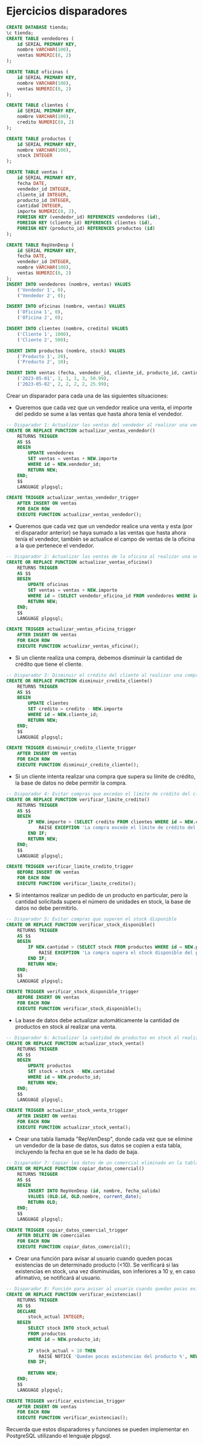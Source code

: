 
# Ejercicios disparadores

~~~sql
CREATE DATABASE tienda;
\c tienda;
CREATE TABLE vendedores (
    id SERIAL PRIMARY KEY,
    nombre VARCHAR(100),
    ventas NUMERIC(8, 2)
);

CREATE TABLE oficinas (
    id SERIAL PRIMARY KEY,
    nombre VARCHAR(100),
    ventas NUMERIC(8, 2)
);

CREATE TABLE clientes (
    id SERIAL PRIMARY KEY,
    nombre VARCHAR(100),
    credito NUMERIC(8, 2)
);

CREATE TABLE productos (
    id SERIAL PRIMARY KEY,
    nombre VARCHAR(100),
    stock INTEGER
);

CREATE TABLE ventas (
    id SERIAL PRIMARY KEY,
    fecha DATE,
    vendedor_id INTEGER,
    cliente_id INTEGER,
    producto_id INTEGER,
    cantidad INTEGER,
    importe NUMERIC(8, 2),
    FOREIGN KEY (vendedor_id) REFERENCES vendedores (id),
    FOREIGN KEY (cliente_id) REFERENCES clientes (id),
    FOREIGN KEY (producto_id) REFERENCES productos (id)
);

CREATE TABLE RepVenDesp (
    id SERIAL PRIMARY KEY,
    fecha DATE,
    vendedor_id INTEGER,
    nombre VARCHAR(100),
    ventas NUMERIC(8, 2)
);
INSERT INTO vendedores (nombre, ventas) VALUES
    ('Vendedor 1', 0),
    ('Vendedor 2', 0);

INSERT INTO oficinas (nombre, ventas) VALUES
    ('Oficina 1', 0),
    ('Oficina 2', 0);

INSERT INTO clientes (nombre, credito) VALUES
    ('Cliente 1', 1000),
    ('Cliente 2', 500);

INSERT INTO productos (nombre, stock) VALUES
    ('Producto 1', 20),
    ('Producto 2', 10);

INSERT INTO ventas (fecha, vendedor_id, cliente_id, producto_id, cantidad, importe) VALUES
    ('2023-05-01', 1, 1, 1, 3, 50.99),
    ('2023-05-02', 2, 2, 2, 2, 25.99);
~~~

Crear un disparador para cada una de las siguientes situaciones:

- Queremos que cada vez que un vendedor realice una venta, el importe del pedido se sume a las ventas que hasta ahora tenía el vendedor.

~~~sql
-- Disparador 1: Actualizar las ventas del vendedor al realizar una venta
CREATE OR REPLACE FUNCTION actualizar_ventas_vendedor()
    RETURNS TRIGGER
    AS $$
    BEGIN
        UPDATE vendedores
        SET ventas = ventas + NEW.importe
        WHERE id = NEW.vendedor_id;
        RETURN NEW;
    END;
    $$
    LANGUAGE plpgsql;

CREATE TRIGGER actualizar_ventas_vendedor_trigger
    AFTER INSERT ON ventas
    FOR EACH ROW
    EXECUTE FUNCTION actualizar_ventas_vendedor();
~~~

- Queremos que cada vez que un vendedor realice una venta y esta (por el disparador anterior) se haya sumado a las ventas que hasta ahora tenía el vendedor, también se actualice el campo de ventas de la oficina a la que pertenece el vendedor.

~~~sql
-- Disparador 2: Actualizar las ventas de la oficina al realizar una venta
CREATE OR REPLACE FUNCTION actualizar_ventas_oficina()
    RETURNS TRIGGER
    AS $$
    BEGIN
        UPDATE oficinas
        SET ventas = ventas + NEW.importe
        WHERE id = (SELECT vendedor_oficina_id FROM vendedores WHERE id = NEW.vendedor_id);
        RETURN NEW;
    END;
    $$
    LANGUAGE plpgsql;

CREATE TRIGGER actualizar_ventas_oficina_trigger
    AFTER INSERT ON ventas
    FOR EACH ROW
    EXECUTE FUNCTION actualizar_ventas_oficina();
~~~

- Si un cliente realiza una compra, debemos disminuir la cantidad de crédito que tiene el cliente.

~~~sql
-- Disparador 3: Disminuir el crédito del cliente al realizar una compra
CREATE OR REPLACE FUNCTION disminuir_credito_cliente()
    RETURNS TRIGGER
    AS $$
    BEGIN
        UPDATE clientes
        SET credito = credito - NEW.importe
        WHERE id = NEW.cliente_id;
        RETURN NEW;
    END;
    $$
    LANGUAGE plpgsql;

CREATE TRIGGER disminuir_credito_cliente_trigger
    AFTER INSERT ON ventas
    FOR EACH ROW
    EXECUTE FUNCTION disminuir_credito_cliente();
~~~

- Si un cliente intenta realizar una compra que supera su límite de crédito, la base de datos no debe permitir la compra.

~~~sql
-- Disparador 4: Evitar compras que excedan el límite de crédito del cliente
CREATE OR REPLACE FUNCTION verificar_limite_credito()
    RETURNS TRIGGER
    AS $$
    BEGIN
        IF NEW.importe > (SELECT credito FROM clientes WHERE id = NEW.cliente_id) THEN
            RAISE EXCEPTION 'La compra excede el límite de crédito del cliente';
        END IF;
        RETURN NEW;
    END;
    $$
    LANGUAGE plpgsql;

CREATE TRIGGER verificar_limite_credito_trigger
    BEFORE INSERT ON ventas
    FOR EACH ROW
    EXECUTE FUNCTION verificar_limite_credito();
~~~

- Si intentamos realizar un pedido de un producto en particular, pero la cantidad solicitada supera el número de unidades en stock, la base de datos no debe permitirlo.

~~~sql
-- Disparador 5: Evitar compras que superen el stock disponible
CREATE OR REPLACE FUNCTION verificar_stock_disponible()
    RETURNS TRIGGER
    AS $$
    BEGIN
        IF NEW.cantidad > (SELECT stock FROM productos WHERE id = NEW.producto_id) THEN
            RAISE EXCEPTION 'La compra supera el stock disponible del producto';
        END IF;
        RETURN NEW;
    END;
    $$
    LANGUAGE plpgsql;

CREATE TRIGGER verificar_stock_disponible_trigger
    BEFORE INSERT ON ventas
    FOR EACH ROW
    EXECUTE FUNCTION verificar_stock_disponible();
~~~

- La base de datos debe actualizar automáticamente la cantidad de productos en stock al realizar una venta.

~~~sql
-- Disparador 6: Actualizar la cantidad de productos en stock al realizar una venta
CREATE OR REPLACE FUNCTION actualizar_stock_venta()
    RETURNS TRIGGER
    AS $$
    BEGIN
        UPDATE productos
        SET stock = stock - NEW.cantidad
        WHERE id = NEW.producto_id;
        RETURN NEW;
    END;
    $$
    LANGUAGE plpgsql;

CREATE TRIGGER actualizar_stock_venta_trigger
    AFTER INSERT ON ventas
    FOR EACH ROW
    EXECUTE FUNCTION actualizar_stock_venta();
~~~

- Crear una tabla llamada "RepVenDesp", donde cada vez que se elimine un vendedor de la base de datos, sus datos se copien a esta tabla, incluyendo la fecha en que se le ha dado de baja.

~~~sql
-- Disparador 7: Copiar los datos de un comercial eliminado en la tabla "RepVenDesp"
CREATE OR REPLACE FUNCTION copiar_datos_comercial()
    RETURNS TRIGGER
    AS $$
    BEGIN
        INSERT INTO RepVenDesp (id, nombre, fecha_salida)
        VALUES (OLD.id, OLD.nombre, current_date);
        RETURN OLD;
    END;
    $$
    LANGUAGE plpgsql;

CREATE TRIGGER copiar_datos_comercial_trigger
    AFTER DELETE ON comerciales
    FOR EACH ROW
    EXECUTE FUNCTION copiar_datos_comercial();
~~~

- Crear una función para avisar al usuario cuando queden pocas existencias de un determinado producto (<10). Se verificará si las existencias en stock, una vez disminuidas, son inferiores a 10 y, en caso afirmativo, se notificará al usuario.

~~~sql
-- Disparador 8: Función para avisar al usuario cuando quedan pocas existencias de un producto
CREATE OR REPLACE FUNCTION verificar_existencias()
    RETURNS TRIGGER
    AS $$
    DECLARE
        stock_actual INTEGER;
    BEGIN
        SELECT stock INTO stock_actual
        FROM productos
        WHERE id = NEW.producto_id;
        
        IF stock_actual < 10 THEN
            RAISE NOTICE 'Quedan pocas existencias del producto %', NEW.producto_id;
        END IF;
        
        RETURN NEW;
    END;
    $$
    LANGUAGE plpgsql;

CREATE TRIGGER verificar_existencias_trigger
    AFTER INSERT ON ventas
    FOR EACH ROW
    EXECUTE FUNCTION verificar_existencias();
~~~

Recuerda que estos disparadores y funciones se pueden implementar en PostgreSQL utilizando el lenguaje plpgsql.
